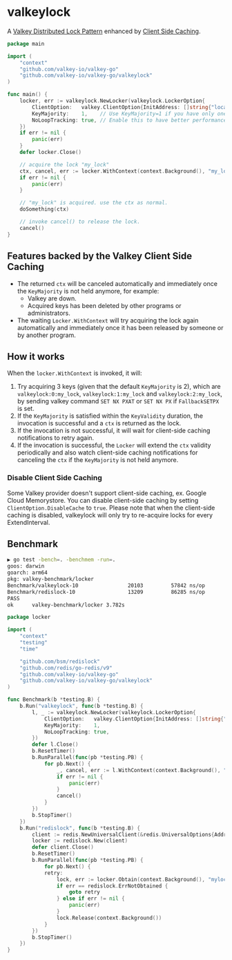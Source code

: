 # valkeylock

A [Valkey Distributed Lock Pattern](https://redis.io/docs/latest/develop/use/patterns/distributed-locks/) enhanced by [Client Side Caching](https://redis.io/docs/manual/client-side-caching/).

```go
package main

import (
	"context"
	"github.com/valkey-io/valkey-go"
	"github.com/valkey-io/valkey-go/valkeylock"
)

func main() {
	locker, err := valkeylock.NewLocker(valkeylock.LockerOption{
		ClientOption:   valkey.ClientOption{InitAddress: []string{"localhost:6379"}},
		KeyMajority:    1,    // Use KeyMajority=1 if you have only one Valkey instance. Also make sure that all your `Locker`s share the same KeyMajority.
		NoLoopTracking: true, // Enable this to have better performance if all your Valkey are >= 7.0.5.
	})
	if err != nil {
		panic(err)
	}
	defer locker.Close()

	// acquire the lock "my_lock"
	ctx, cancel, err := locker.WithContext(context.Background(), "my_lock")
	if err != nil {
		panic(err)
	}

	// "my_lock" is acquired. use the ctx as normal.
	doSomething(ctx)

	// invoke cancel() to release the lock.
	cancel()
}
```

## Features backed by the Valkey Client Side Caching
* The returned `ctx` will be canceled automatically and immediately once the `KeyMajority` is not held anymore, for example:
  * Valkey are down.
  * Acquired keys has been deleted by other programs or administrators.
* The waiting `Locker.WithContext` will try acquiring the lock again automatically and immediately once it has been released by someone or by another program.

## How it works

When the `locker.WithContext` is invoked, it will:

1. Try acquiring 3 keys (given that the default `KeyMajority` is 2), which are `valkeylock:0:my_lock`, `valkeylock:1:my_lock` and `valkeylock:2:my_lock`, by sending valkey command `SET NX PXAT` or `SET NX PX` if `FallbackSETPX` is set.
2. If the `KeyMajority` is satisfied within the `KeyValidity` duration, the invocation is successful and a `ctx` is returned as the lock.
3. If the invocation is not successful, it will wait for client-side caching notifications to retry again.
4. If the invocation is successful, the `Locker` will extend the `ctx` validity periodically and also watch client-side caching notifications for canceling the `ctx` if the `KeyMajority` is not held anymore.

### Disable Client Side Caching

Some Valkey provider doesn't support client-side caching, ex. Google Cloud Memorystore.
You can disable client-side caching by setting `ClientOption.DisableCache` to `true`.
Please note that when the client-side caching is disabled, valkeylock will only try to re-acquire locks for every ExtendInterval.

## Benchmark

```bash
▶ go test -bench=. -benchmem -run=.
goos: darwin
goarch: arm64
pkg: valkey-benchmark/locker
Benchmark/valkeylock-10         	   20103	     57842 ns/op	    1849 B/op	      29 allocs/op
Benchmark/redislock-10           	   13209	     86285 ns/op	    8083 B/op	     225 allocs/op
PASS
ok  	valkey-benchmark/locker	3.782s
```

```go
package locker

import (
	"context"
	"testing"
	"time"

	"github.com/bsm/redislock"
	"github.com/redis/go-redis/v9"
	"github.com/valkey-io/valkey-go"
	"github.com/valkey-io/valkey-go/valkeylock"
)

func Benchmark(b *testing.B) {
	b.Run("valkeylock", func(b *testing.B) {
		l, _ := valkeylock.NewLocker(valkeylock.LockerOption{
			ClientOption:   valkey.ClientOption{InitAddress: []string{"127.0.0.1:6379"}},
			KeyMajority:    1,
			NoLoopTracking: true,
		})
		defer l.Close()
		b.ResetTimer()
		b.RunParallel(func(pb *testing.PB) {
			for pb.Next() {
				_, cancel, err := l.WithContext(context.Background(), "mylock")
				if err != nil {
					panic(err)
				}
				cancel()
			}
		})
		b.StopTimer()
	})
	b.Run("redislock", func(b *testing.B) {
		client := redis.NewUniversalClient(&redis.UniversalOptions{Addrs: []string{"127.0.0.1:6379"}})
		locker := redislock.New(client)
		defer client.Close()
		b.ResetTimer()
		b.RunParallel(func(pb *testing.PB) {
			for pb.Next() {
			retry:
				lock, err := locker.Obtain(context.Background(), "mylock", time.Minute, nil)
				if err == redislock.ErrNotObtained {
					goto retry
				} else if err != nil {
					panic(err)
				}
				lock.Release(context.Background())
			}
		})
		b.StopTimer()
	})
}
```

